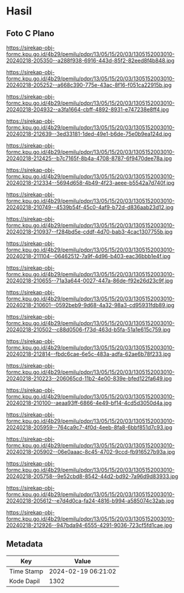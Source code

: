 # Hasil

## Foto C Plano

https://sirekap-obj-formc.kpu.go.id/4b29/pemilu/pdpr/13/05/15/20/03/1305152003010-20240218-205350--a288f938-6916-443d-85f2-82eed8f4b848.jpg

https://sirekap-obj-formc.kpu.go.id/4b29/pemilu/pdpr/13/05/15/20/03/1305152003010-20240218-205252--a668c390-775e-43ac-8f16-f051ca22915b.jpg

https://sirekap-obj-formc.kpu.go.id/4b29/pemilu/pdpr/13/05/15/20/03/1305152003010-20240218-204932--a3fa1664-cbff-4892-8931-e747238e8ff4.jpg

https://sirekap-obj-formc.kpu.go.id/4b29/pemilu/pdpr/13/05/15/20/03/1305152003010-20240218-212639--3ed33181-1ded-49e1-b6de-75e0b9ea124d.jpg

https://sirekap-obj-formc.kpu.go.id/4b29/pemilu/pdpr/13/05/15/20/03/1305152003010-20240218-212425--b7c7165f-8b4a-4708-8787-6f9470dee78a.jpg

https://sirekap-obj-formc.kpu.go.id/4b29/pemilu/pdpr/13/05/15/20/03/1305152003010-20240218-212334--5694d658-4b49-4f23-aeee-b5542a7d740f.jpg

https://sirekap-obj-formc.kpu.go.id/4b29/pemilu/pdpr/13/05/15/20/03/1305152003010-20240218-210749--4539b54f-45c0-4af9-b72d-d836aab23d12.jpg

https://sirekap-obj-formc.kpu.go.id/4b29/pemilu/pdpr/13/05/15/20/03/1305152003010-20240218-210937--f284bd5e-cddf-4d70-bab3-4cac1307755b.jpg

https://sirekap-obj-formc.kpu.go.id/4b29/pemilu/pdpr/13/05/15/20/03/1305152003010-20240218-211104--06462512-7a9f-4d96-b403-eac36bbb1e4f.jpg

https://sirekap-obj-formc.kpu.go.id/4b29/pemilu/pdpr/13/05/15/20/03/1305152003010-20240218-210655--71a3a644-0027-447a-86de-f92e26d23c9f.jpg

https://sirekap-obj-formc.kpu.go.id/4b29/pemilu/pdpr/13/05/15/20/03/1305152003010-20240218-210601--0592beb9-9d68-4a32-98a3-cd95931fdb89.jpg

https://sirekap-obj-formc.kpu.go.id/4b29/pemilu/pdpr/13/05/15/20/03/1305152003010-20240218-210502--c88d0506-f73d-463d-b5fa-51a1e615c759.jpg

https://sirekap-obj-formc.kpu.go.id/4b29/pemilu/pdpr/13/05/15/20/03/1305152003010-20240218-212814--fbdc6cae-6e5c-483a-adfa-62ae6b78f233.jpg

https://sirekap-obj-formc.kpu.go.id/4b29/pemilu/pdpr/13/05/15/20/03/1305152003010-20240218-210223--206065cd-11b2-4e00-839e-bfed122fa649.jpg

https://sirekap-obj-formc.kpu.go.id/4b29/pemilu/pdpr/13/05/15/20/03/1305152003010-20240218-210100--aeaa93ff-6866-4e49-bf14-4cd5d3050d4a.jpg

https://sirekap-obj-formc.kpu.go.id/4b29/pemilu/pdpr/13/05/15/20/03/1305152003010-20240218-205959--764ca9c7-4f0d-4eeb-8fa8-6bbf851d7c93.jpg

https://sirekap-obj-formc.kpu.go.id/4b29/pemilu/pdpr/13/05/15/20/03/1305152003010-20240218-205902--06e0aaac-8c45-4702-9ccd-fb916527b93a.jpg

https://sirekap-obj-formc.kpu.go.id/4b29/pemilu/pdpr/13/05/15/20/03/1305152003010-20240218-205758--9e52cbd8-8542-44d2-bd92-7a96d9d83933.jpg

https://sirekap-obj-formc.kpu.go.id/4b29/pemilu/pdpr/13/05/15/20/03/1305152003010-20240218-205612--e7d4d0ca-fa24-4816-b994-a585074c32ab.jpg

https://sirekap-obj-formc.kpu.go.id/4b29/pemilu/pdpr/13/05/15/20/03/1305152003010-20240218-212926--947bda94-6555-4291-9036-723cf5fd1cae.jpg


## Metadata

| Key        | Value               |
| ---------- | ------------------- |
| Time Stamp | 2024-02-19 06:21:02 |
| Kode Dapil | 1302                |



